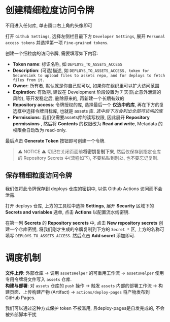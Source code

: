 # 创建精细粒度访问令牌 

不用进入任何库, 单击窗口右上角的头像即可

打开 `Github Settings`, 选择左侧栏目最下方 `Developer Settings`, 展开 `Personal access tokens` 并选择第一项 `Fine-grained tokens`.

创建一个细粒度的访问令牌, 需要填写如下内容:
- **Token name**: 标识名称, 如 `DEPLOYS_TO_ASSETS_ACCESS`
- **Description**: (可选)描述, 如 `DEPLOYS_TO_ASSETS_ACCESS, token for SecureLink to upload files to assets repo, and for deploys to fetch files from it.`
- **Owner**: 所有者, 默认就是你自己就可以, 如果你在组织里可以扩大访问范围
- **Expiration**: 有效期, 建议在 Development 阶段设置为 7 天(防止意外泄漏的风险), 等开发稳定后, 删除原来的, 再新建一个长期有效的
- **Repository access**: 令牌授权的库, 选择最后一个 **仅选中的库**, 再在下方的复选框中选择令牌目标库, 也就是 assets 库. *选中后下方会列出全部可访问的库*
- **Permissions**: 我们仅需要assets库的读写权限, 因此展开 **Repository permissions** , 然后将 **Contents** 的权限改为 **Read and write**, Metadata 的权限会自动改为 read-only.

最后点击 **Generate Token** 按钮即可创建一个令牌.

> ⚠️ NOTICE ⚠️
> 切记在关闭页面前**将密钥复制下来**, 然后仅保存到指定仓库的 Repository Secrets 中(流程如下), 不要粘贴到别处, 也不要忘记复制.

## 保存精细粒度访问令牌

我们仅将此令牌保存到 deploys 仓库的密钥中, 以供 Github Actions 访问而不会泄露.

打开 deploys 仓库, 上方的工具栏中选择 **Settings**, 展开 **Security** 区域下的 **Secrets and variables** 选单, 点击 **Actions** 以配置流水线密钥.

在第一列 **Secrets** 的 **Repository secrets** 中, 点击 **New repository secrets** 创建一个仓库密钥, 将我们刚才生成的令牌复制到下方的 `Secret *` 区, 上方的名称可填写 `DEPLOYS_TO_ASSETS_ACCESS`. 然后点击 **Add secret** 添加即可.

# 调度机制

**文件上传**: 外部仓库 \-\> 调用 `assetsHelper` 的可重用工作流 \-\> `assetsHelper` 使用专用令牌将文件写入 `assets` 仓库.  
**构建与部署**: 对 `assets` 仓库的 `push` 操作 \-\> 触发 `assets` 内部的部署工作流 \-\> 构建页面、上传构建产物 (Artifact) \-\> `actions/deploy-pages` 将产物发布到 GitHub Pages.  

我们可以通过这种方式保护 token 不被滥用, 且deploy-pages是自发完成的, 不会被外部脚本干扰

